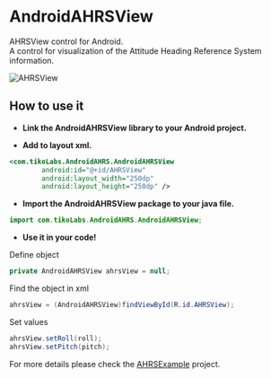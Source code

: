 AndroidAHRSView
================

AHRSView control for Android.  
A control for visualization of the Attitude Heading Reference System information.  

![AHRSView](https://github.com/billhsu/Android_AHRSView/raw/master/doc/android.png)  

## How to use it

* **Link the AndroidAHRSView library to your Android project.**  

* **Add to layout xml.**

```xml
<com.tikoLabs.AndroidAHRS.AndroidAHRSView
        android:id="@+id/AHRSView"
        android:layout_width="250dp"
        android:layout_height="250dp" />
```

* **Import the AndroidAHRSView package to your java file.**

```java
import com.tikoLabs.AndroidAHRS.AndroidAHRSView;
```

* **Use it in your code!**

Define object  
```java
private AndroidAHRSView ahrsView = null;
```

Find the object in xml  
```java
ahrsView = (AndroidAHRSView)findViewById(R.id.AHRSView);
```

Set values  
```java
ahrsView.setRoll(roll);
ahrsView.setPitch(pitch);
```

For more details please check the [AHRSExample](https://github.com/billhsu/AndroidAHRSView/blob/master/AHRSExample/) project.  
